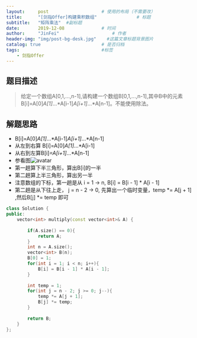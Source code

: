 ```yaml
---
layout:     post                    # 使用的布局（不需要改） 
title:      "[剑指Offer]构建乘积数组"               # 标题  
subtitle:   "矩阵乘法"  #副标题 
date:       2019-12-08              # 时间 
author:     "JinFei"                    # 作者 
header-img: "img/post-bg-desk.jpg"    #这篇文章标题背景图片 
catalog: true                       # 是否归档 
tags:                               #标签     
    - 剑指Offer 
---
```


## 题目描述
> 给定一个数组A[0,1,...,n-1],请构建一个数组B[0,1,...,n-1],其中B中的元素B[i]=A[0]*A[1]*...*A[i-1]*A[i+1]*...*A[n-1]。不能使用除法。


## 解题思路
- B[i]=A[0]*A[1]*...*A[i-1]*A[i+1]*...*A[n-1]
- 从左到右算 B[i]=A[0]*A[1]*...*A[i-1]
- 从右到左算B[i]*=A[i+1]*...*A[n-1]
- 参看图![avatar](https://uploadfiles.nowcoder.com/images/20160829/841505_1472459965615_8640A8F86FB2AB3117629E2456D8C652)
- 第一趟算下半三角形，算出B[i]的一半
- 第二趟算上半三角形，算出另一半
- 注意数组的下标，第一趟是从 i  = 1 -> n,  B[i] = B[i - 1] * A[i - 1]
- 第二趟是从下往上走， j = n - 2 -> 0, 先算出一个临时变量，temp *= A[j + 1] ,然后B[j] *= temp 即可


```C++
class Solution {
public:
    vector<int> multiply(const vector<int>& A) {
        
        if(A.size() == 0){
            return A;
        }
        int n = A.size();
        vector<int> B(n);
        B[0] = 1;
        for(int i = 1; i < n; i++){
            B[i] = B[i - 1] * A[i - 1];
        }
        
        int temp = 1;
        for(int j = n - 2; j >= 0; j--){
            temp *= A[j + 1];
            B[j] *= temp;
        }
        
        return B;
    }
};
```

  